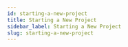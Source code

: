 ```yaml
---
id: starting-a-new-project
title: Starting a New Project
sidebar_label: Starting a New Project
slug: starting-a-new-project
---
```

